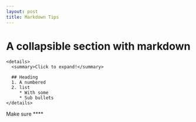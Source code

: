 ```yaml
---
layout: post
title: Markdown Tips
---
```

# A collapsible section with markdown
```
<details>
  <summary>Click to expand!</summary>
  
  ## Heading
  1. A numbered
  2. list
     * With some
     * Sub bullets
</details>
```
Make sure ****
